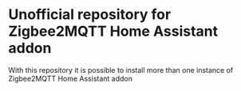 # Unofficial repository for Zigbee2MQTT Home Assistant addon

With this repository it is possible to install more than one instance of Zigbee2MQTT Home Assistant addon 
